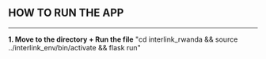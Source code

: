 ## HOW TO RUN THE APP
--------------------------------------------
**1. Move to the directory + Run the file**
 "cd interlink_rwanda && source ../interlink_env/bin/activate && flask run"
